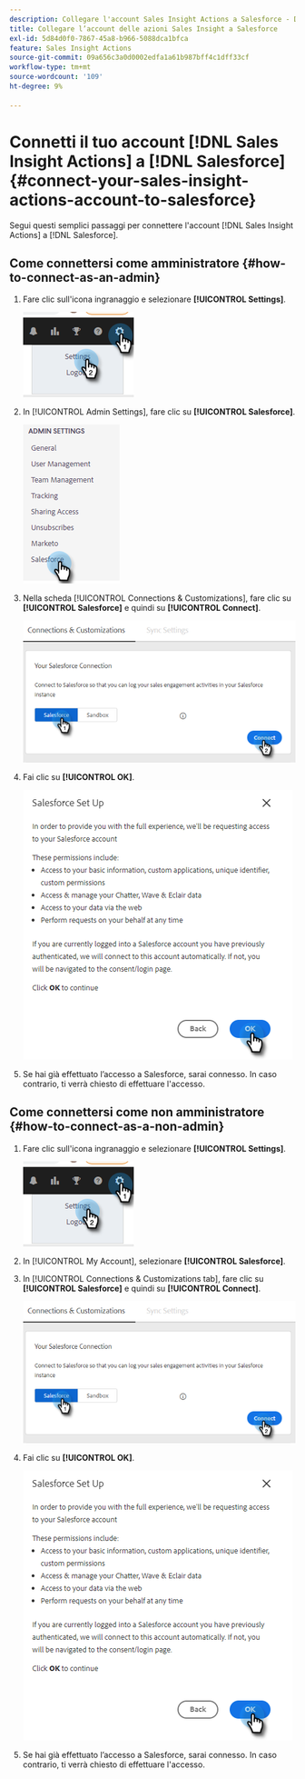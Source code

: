 ```yaml
---
description: Collegare l'account Sales Insight Actions a Salesforce - Documenti Marketo - Documentazione del prodotto
title: Collegare l’account delle azioni Sales Insight a Salesforce
exl-id: 5d84d0f0-7867-45a8-b966-5088dca1bfca
feature: Sales Insight Actions
source-git-commit: 09a656c3a0d0002edfa1a61b987bff4c1dff33cf
workflow-type: tm+mt
source-wordcount: '109'
ht-degree: 9%

---
```


# Connetti il tuo account [!DNL Sales Insight Actions] a [!DNL Salesforce] {#connect-your-sales-insight-actions-account-to-salesforce}

Segui questi semplici passaggi per connettere l&#39;account [!DNL Sales Insight Actions] a [!DNL Salesforce].

## Come connettersi come amministratore {#how-to-connect-as-an-admin}

1. Fare clic sull&#39;icona ingranaggio e selezionare **[!UICONTROL Settings]**.

   ![](assets/connect-your-marketo-sales-account-to-salesforce-1.png)

1. In [!UICONTROL Admin Settings], fare clic su **[!UICONTROL Salesforce]**.

   ![](assets/connect-your-marketo-sales-account-to-salesforce-2.png)

1. Nella scheda [!UICONTROL Connections & Customizations], fare clic su **[!UICONTROL Salesforce]** e quindi su **[!UICONTROL Connect]**.

   ![](assets/connect-your-marketo-sales-account-to-salesforce-3.png)

1. Fai clic su **[!UICONTROL OK]**.

   ![](assets/connect-your-marketo-sales-account-to-salesforce-4.png)

1. Se hai già effettuato l’accesso a Salesforce, sarai connesso. In caso contrario, ti verrà chiesto di effettuare l&#39;accesso.

## Come connettersi come non amministratore {#how-to-connect-as-a-non-admin}

1. Fare clic sull&#39;icona ingranaggio e selezionare **[!UICONTROL Settings]**.

   ![](assets/connect-your-marketo-sales-account-to-salesforce-5.png)

1. In [!UICONTROL My Account], selezionare **[!UICONTROL Salesforce]**.

1. In [!UICONTROL Connections & Customizations tab], fare clic su **[!UICONTROL Salesforce]** e quindi su **[!UICONTROL Connect]**.

   ![](assets/connect-your-marketo-sales-account-to-salesforce-7.png)

1. Fai clic su **[!UICONTROL OK]**.

   ![](assets/connect-your-marketo-sales-account-to-salesforce-8.png)

1. Se hai già effettuato l’accesso a Salesforce, sarai connesso. In caso contrario, ti verrà chiesto di effettuare l&#39;accesso.
